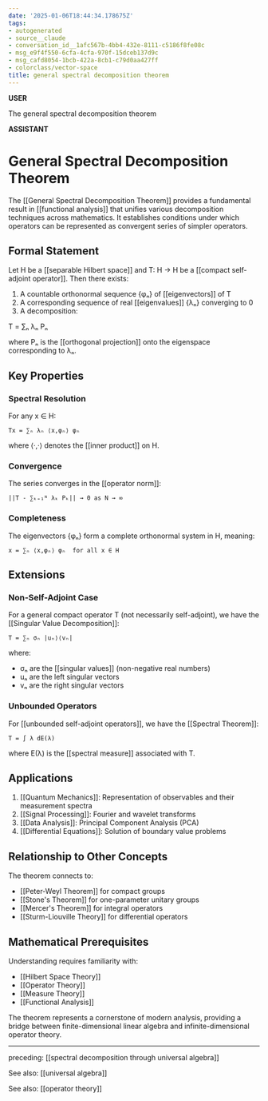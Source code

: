 ```yaml
---
date: '2025-01-06T18:44:34.178675Z'
tags:
- autogenerated
- source__claude
- conversation_id__1afc567b-4bb4-432e-8111-c5186f8fe08c
- msg_e9f4f550-6cfa-4cfa-970f-15dceb137d9c
- msg_cafd8054-1bcb-422a-8cb1-c79d0aa427ff
- colorclass/vector-space
title: general spectral decomposition theorem
---
```


**USER**

The general spectral decomposition theorem


**ASSISTANT**

# General Spectral Decomposition Theorem

The [[General Spectral Decomposition Theorem]] provides a fundamental result in [[functional analysis]] that unifies various decomposition techniques across mathematics. It establishes conditions under which operators can be represented as convergent series of simpler operators.

## Formal Statement

Let H be a [[separable Hilbert space]] and T: H → H be a [[compact self-adjoint operator]]. Then there exists:

1. A countable orthonormal sequence {φₙ} of [[eigenvectors]] of T
2. A corresponding sequence of real [[eigenvalues]] {λₙ} converging to 0
3. A decomposition:

T = ∑ₙ λₙ Pₙ

where Pₙ is the [[orthogonal projection]] onto the eigenspace corresponding to λₙ.

## Key Properties

### Spectral Resolution
For any x ∈ H:
```
Tx = ∑ₙ λₙ ⟨x,φₙ⟩ φₙ
```
where ⟨·,·⟩ denotes the [[inner product]] on H.

### Convergence
The series converges in the [[operator norm]]:
```
||T - ∑ₖ₌₁ᴺ λₖ Pₖ|| → 0 as N → ∞
```

### Completeness
The eigenvectors {φₙ} form a complete orthonormal system in H, meaning:
```
x = ∑ₙ ⟨x,φₙ⟩ φₙ  for all x ∈ H
```

## Extensions

### Non-Self-Adjoint Case
For a general compact operator T (not necessarily self-adjoint), we have the [[Singular Value Decomposition]]:
```
T = ∑ₙ σₙ |uₙ⟩⟨vₙ|
```
where:
- σₙ are the [[singular values]] (non-negative real numbers)
- uₙ are the left singular vectors
- vₙ are the right singular vectors

### Unbounded Operators
For [[unbounded self-adjoint operators]], we have the [[Spectral Theorem]]:
```
T = ∫ λ dE(λ)
```
where E(λ) is the [[spectral measure]] associated with T.

## Applications

1. [[Quantum Mechanics]]: Representation of observables and their measurement spectra
2. [[Signal Processing]]: Fourier and wavelet transforms
3. [[Data Analysis]]: Principal Component Analysis (PCA)
4. [[Differential Equations]]: Solution of boundary value problems

## Relationship to Other Concepts

The theorem connects to:
- [[Peter-Weyl Theorem]] for compact groups
- [[Stone's Theorem]] for one-parameter unitary groups
- [[Mercer's Theorem]] for integral operators
- [[Sturm-Liouville Theory]] for differential operators

## Mathematical Prerequisites

Understanding requires familiarity with:
- [[Hilbert Space Theory]]
- [[Operator Theory]]
- [[Measure Theory]]
- [[Functional Analysis]]

The theorem represents a cornerstone of modern analysis, providing a bridge between finite-dimensional linear algebra and infinite-dimensional operator theory.


---

preceding: [[spectral decomposition through universal algebra]]

See also: [[universal algebra]]


See also: [[operator theory]]